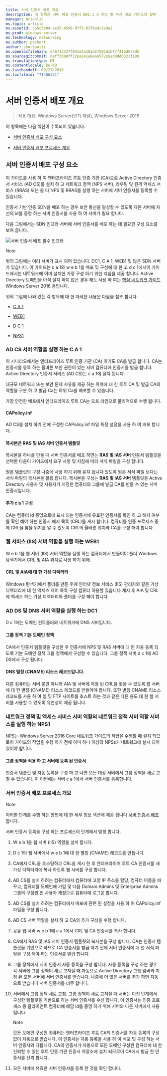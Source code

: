 ```yaml
---
title: 서버 인증서 배포 개요
description: 이 항목은 서버 배포 인증서 802.1 X 유선 및 무선 배포 가이드의 일부
manager: brianlic
ms.topic: article
ms.assetid: ca5c3e04-ae25-4590-97f3-0376a9c2a9a2
ms.prod: windows-server
ms.technology: networking
ms.author: pashort
author: shortpatti
ms.openlocfilehash: d4b713437f031e4a381d2759bdcbf7f41bd573d5
ms.sourcegitcommit: 6aff3d88ff22ea141a6ea6572a5ad8dd6321f199
ms.translationtype: MT
ms.contentlocale: ko-KR
ms.lasthandoff: 09/27/2019
ms.locfileid: "71406351"
---
```

# <a name="server-certificate-deployment-overview"></a>서버 인증서 배포 개요

>적용 대상: Windows Server(반기 채널), Windows Server 2016

이 항목에는 다음 섹션이 수록되어 있습니다.  
  
-   [서버 인증서 배포 구성 요소](#bkmk_components)
  
-   [서버 인증서 배포 프로세스 개요](#bkmk_process)
  
## <a name="bkmk_components"></a>서버 인증서 배포 구성 요소
이 가이드를 사용 하 여 엔터프라이즈 루트 인증 기관 (CA)으로 Active Directory 인증서 서비스 (AD CS)를 설치 하 고 네트워크 정책 (NPS 서버), 라우팅 및 원격 액세스 서비스 (RRAS) 또는 둘 다 NPS 및 RRAS를 실행 하는 서버에 서버 인증서를 등록할 수 있습니다.


인증서 기반 인증 SDN을 배포 하는 경우 보안 통신을 달성할 수 있도록 다른 서버에 자신의 id를 증명 하는 서버 인증서를 사용 하 여 서버가 필요 합니다.
  
다음 그림에서는 SDN 인프라 서버에 서버 인증서를 배포 하는 데 필요한 구성 요소를 보여 줍니다.
  
![서버 인증서 배포 필수 인프라](../../../media/Nps-Certs/Nps-Certs.jpg)  
  
> [!NOTE]  
> 위의 그림에는 여러 서버가 표시 되어 있습니다. DC1, C A 1, WEB1 및 많은 SDN 서버가 있습니다. 이 가이드는 c a 1와 w e b 1을 배포 및 구성에 대 한 고 d c 1에서이 가이드에서는 네트워크에 이미 설치한 가정 구성 하기 위한 지침을 제공 합니다. Active Directory 도메인을 아직 설치 하지 않은 경우 해도 사용 하 여는 [핵심 네트워크 가이드](https://technet.microsoft.com/library/mt604042.aspx) Windows Server 2016 용입니다.  
  
위의 그림에 나와 있는 각 항목에 대 한 자세한 내용은 다음을 참조 합니다.  
  
-   [C A 1](#bkmk_ca1)  
  
-   [WEB1](#bkmk_web1)  
  
-   [D C 1](#bkmk_dc1)  
  
-   [NPS1](#bkmk_nps1)  
  
### <a name="bkmk_ca1"></a>AD CS 서버 역할을 실행 하는 C A 1  
이 시나리오에서는 엔터프라이즈 루트 인증 기관 (CA) 이기도 CA를 발급 합니다. CA는 인증서를 등록 하는 올바른 보안 권한이 있는 서버 컴퓨터에 인증서를 발급 합니다. Active Directory 인증서 서비스 (AD CS)는 c a 1에 설치 됩니다.  
  
대규모 네트워크 또는 보안 문제 사유를 제공 하는 위치에 대 한 루트 CA 및 발급 CA의 역할을 구분 하 고 발급 Ca는 하위 Ca를 배포할 수 있습니다.  
  
가장 안전한 배포에서 엔터프라이즈 루트 CA는 오프 라인으로 물리적으로 수행 됩니다.   
  
#### <a name="capolicyinf"></a>CAPolicy.inf  
AD CS를 설치 하기 전에 구성한 CAPolicy.inf 파일 특정 설정을 사용 하 여 배포 합니다.  
  
#### <a name="copy-of-the-ras-and-ias-servers-certificate-template"></a>복사본은 **RAS 및 IAS 서버** 인증서 템플릿  
복사본을 하나를 만들 때 서버 인증서를 배포 하면는 **RAS 및 IAS 서버** 인증서 템플릿을 선택한 다음이 가이드에서 요구 사항 및 지침에 따라 서식 파일을 구성 합니다.   
  
원본 템플릿의 구성 나중에 사용 하기 위해 유지 됩니다 있도록 원본 서식 파일 보다는 서식 파일의 복사본을 활용 합니다. 복사본을 구성는 **RAS 및 IAS 서버** 템플릿을 Active Directory 사용자 및 사용자가 지정한 컴퓨터의 그룹에 발급 CA를 만들 수 있는 서버 인증서입니다.  
  
#### <a name="additional-ca1-configuration"></a>추가 c a 1 구성  
CA는 컴퓨터 id 증명으로에 표시 되는 인증서에 유효한 인증서를 확인 하 고 해지 여부를 확인 해야 하는 인증서 해지 목록 (CRL)를 게시 합니다. 컴퓨터를 인증 프로세스 중에 CRL을 찾을 위치를 알 수 있도록 CRL의 올바른 위치와 CA를 구성 해야 합니다.  
  
### <a name="bkmk_web1"></a>웹 서비스 (IIS) 서버 역할을 실행 하는 WEB1  
W e b 1을 웹 서버 (IIS) 서버 역할을 실행 하는 컴퓨터에서 만들어야 폴더 Windows 탐색기에서 CRL 및 AIA 위치로 사용 하기 위해.  
  
#### <a name="virtual-directory-for-the-crl-and-aia"></a>CRL 및 AIA에 대 한 가상 디렉터리  
Windows 탐색기에서 폴더를 만든 후에 인터넷 정보 서비스 (IIS) 관리자와 같은 가상 디렉터리에 대 한 액세스 제어 목록 구성 컴퓨터 허용할 있습니다 게시 후 AIA 및 CRL에 액세스 하는 가상 디렉터리와 폴더를 구성 해야 합니다.  
  
### <a name="bkmk_dc1"></a>AD DS 및 DNS 서버 역할을 실행 하는 DC1  
D c 1에는 도메인 컨트롤러와 네트워크에 DNS 서버입니다.  
  
#### <a name="group-policy-default-domain-policy"></a>그룹 정책 기본 도메인 정책  
CA에서 인증서 템플릿을 구성한 후 인증서에 NPS 및 RAS 서버에 대 한 자동 등록 되도록 기본 도메인 정책 그룹 정책에서 구성할 수 있습니다. 그룹 정책 서버 d c 1에 AD DS에서 구성 됩니다.  
  
#### <a name="dns-alias-cname-resource-record"></a>DNS 별칭 (CNAME) 리소스 레코드입니다.  
다른 컴퓨터는 서버 뿐만 아니라 AIA 및 서버에 저장 된 CRL을 찾을 수 있도록 웹 서버에 대 한 별칭 (CNAME) 리소스 레코드를 만들어야 합니다. 또한 별칭 CNAME 리소스 레코드를 사용 하 여 웹 및 FTP 사이트를 호스트 하는 것과 같은 다른 용도 대 한 웹 서버를 사용할 수 있도록 유연성이 제공 됩니다.  
  
### <a name="bkmk_nps1"></a>네트워크 정책 및 액세스 서비스 서버 역할의 네트워크 정책 서버 역할 서비스를 실행 하는 NPS1  
NPS는 Windows Server 2016 Core 네트워크 가이드의 작업을 수행할 때 설치 되므로이 가이드의 작업을 수행 하기 전에 이미 하나 이상의 NPSs가 네트워크에 설치 되어 있어야 합니다.  
  
#### <a name="group-policy-applied-and-certificate-enrolled-to-servers"></a>그룹 정책을 적용 하 고 서버에 등록 된 인증서  
인증서 템플릿 및 자동 등록을 구성 하 고 나면 모든 대상 서버에서 그룹 정책을 새로 고칠 수 있습니다. 이 이번에는 서버 c a 1에서 서버 인증서를 등록합니다.  
  
### <a name="bkmk_process"></a>서버 인증서 배포 프로세스 개요  
  
> [!NOTE]  
> 이러한 단계를 수행 하는 방법에 대 한 세부 정보 섹션에 제공 됩니다 [서버 인증서 배포](../../../core-network-guide/cncg/server-certs/Server-Certificate-Deployment.md)합니다.  
  
서버 인증서 등록을 구성 하는 프로세스이 단계에서 발생 합니다.  
  
1.  W e b 1을 웹 서버 (IIS) 역할을 설치 합니다.  
  
2.  D c 1의 웹 서버에서 w e b 1에 대 한 별칭 (CNAME) 레코드를 만듭니다.  
  
3.  CA에서 CRL을 호스팅하고 CRL을 게시 한 후 엔터프라이즈 루트 CA 인증서를 새 가상 디렉터리에 복사 하도록 웹 서버를 구성 합니다.  
  
4.  AD CS를 설치 하려는 컴퓨터에서 컴퓨터에 고정 IP 주소를 할당, 컴퓨터 이름을 바꾸고, 컴퓨터를 도메인에 가입 및 다음 Domain Admins 및 Enterprise Admins 그룹의 구성원 인 사용자 계정으로 컴퓨터에 로그온 합니다.  
  
5.  AD CS를 설치 하려는 컴퓨터에서 배포에 관련 된 설정을 사용 하 여 CAPolicy.inf 파일을 구성 합니다.  
  
6.  AD CS 서버 역할을 설치 하 고 CA의 추가 구성을 수행 합니다.  
  
7.  공유 웹 서버 w e b 1에 c a 1에서 CRL 및 CA 인증서를 복사 합니다.  
  
8.  CA에서 RAS 및 IAS 서버 인증서 템플릿의 복사본을 구성 합니다. CA는 인증서 템플릿을 기반으로 하므로 CA 인증서를 발급 하기 전에 서버 인증서에 대 한 서식 파일을 구성 해야 하는 인증서를 발급 합니다.  
  
9.  그룹 정책에서 서버 인증서 자동 등록을 구성 합니다. 자동 등록을 구성 하는 경우 각 서버에 그룹 정책이 새로 고쳐질 때 자동으로 Active Directory 그룹 멤버와 지정 된 모든 서버에 서버 인증서를 받습니다. 나중에 더 많은 서버를 추가 하면 자동으로 받습니다 서버 인증서를 너무 합니다.  
  
10. 서버에서 그룹 정책 새로 고침. 그룹 정책이 새로 고쳐질 때 서버는 이전 단계에서 구성한 템플릿을 기반으로 하는 서버 인증서를 수신 합니다. 이 인증서는 인증 프로세스 중 클라이언트 컴퓨터에 해당 id를 증명 하기 위해 서버와 다른 서버에서 사용 됩니다.  
  
    > [!NOTE]  
    > 모든 도메인 구성원 컴퓨터는 엔터프라이즈 루트 CA의 인증서를 자동 등록의 구성 없이 자동으로 받습니다. 이 인증서는 자동 등록을 사용 하 여 배포 및 구성 하는 서버 인증서와 다릅니다. CA의 인증서가 자동으로 모든 도메인 구성원 컴퓨터에 대 한 신뢰할 수 있는 루트 인증 기관 인증서 저장소에 설치 되므로이 CA에서 발급 한 인증서를 신뢰 합니다.   
  
10. 모든 서버에 유효한 서버 인증서를 등록 한 것을 확인 합니다.  
  


